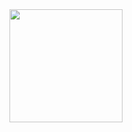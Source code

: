 <a href="https://open.spotify.com/album/0hvT3yIEysuuvkK73vgdcW" title="GNX - Kendrick Lamar">
  <img src="https://upload.wikimedia.org/wikipedia/en/9/93/Kendrick_Lamar_-_GNX.png" width="200" height="200">
</a>
